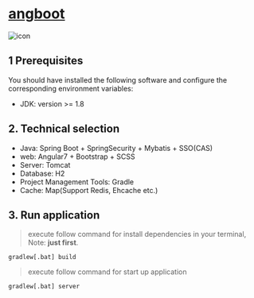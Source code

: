 # [angboot](https://dreamli1314.github.io/angboot/)
![icon](https://raw.githubusercontent.com/DreamLi1314/angboot/0.1.x/web/src/favicon.ico)
## 1 Prerequisites
You should have installed the following software and configure the corresponding environment variables:

* JDK: version >= 1.8

## 2. Technical selection

* Java: Spring Boot + SpringSecurity + Mybatis + SSO(CAS)
* web: Angular7 + Bootstrap + SCSS
* Server: Tomcat
* Database: H2
* Project Management Tools: Gradle
* Cache: Map(Support Redis, Ehcache etc.)

## 3. Run application
> execute follow command for install dependencies in your terminal, Note: **just first**.
```
gradlew[.bat] build
```
> execute follow command for start up application
```
gradlew[.bat] server
```

